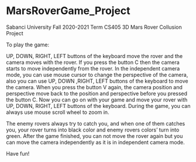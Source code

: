 # MarsRoverGame_Project
Sabanci University Fall 2020-2021 Term CS405 3D Mars Rover Collusion Project 

To play the game:

UP, DOWN, RIGHT, LEFT buttons of the keyboard move the rover and the camera moves with the rover.
If you press the button C then the camera starts to move independently from the rover. In the independent camera mode, you can use mouse cursor to change the perspective of the camera, also you can use UP, DOWN ,RIGHT, LEFT buttons of the keyboard to move the camera. 
When you press the button V again, the camera position and perspective move back to the position and perspective before you pressed the button C. Now you can go on with your game and move your rover with UP, DOWN, RIGHT, LEFT buttons of the keyboard.
During the game, you can always use mouse scroll wheel to zoom in.

The enemy rovers always try to catch you, and when one of them catches you, your rover turns into black color and enemy rovers colors’ turn into green.
After the game finished, you can not move the rover again but you can move the camera independently as it is in independent camera mode.

Have fun!

